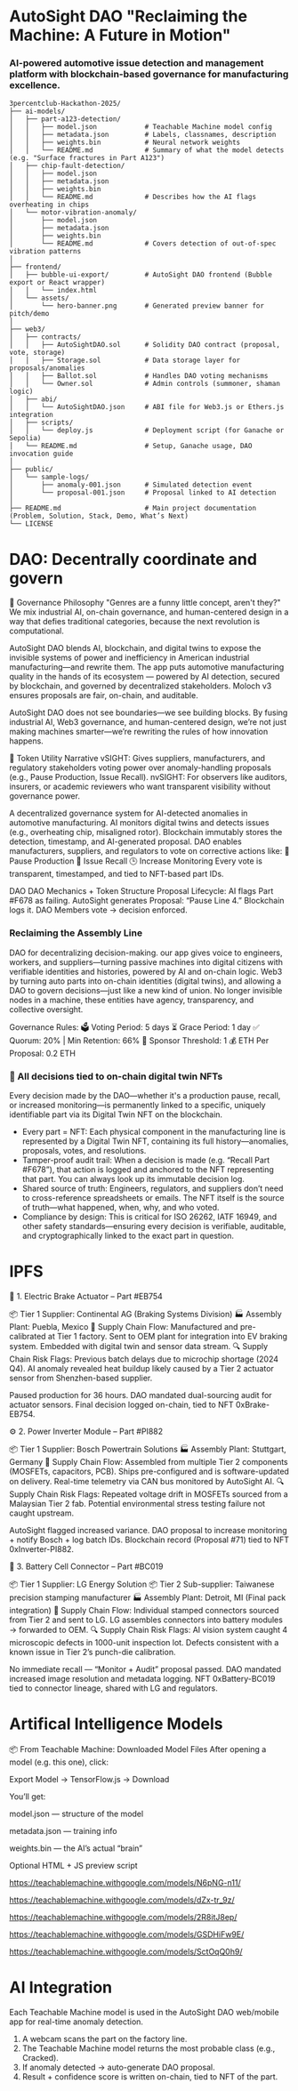 # AutoSight DAO "Reclaiming the Machine: A Future in Motion"

### AI-powered automotive issue detection and management platform with blockchain-based governance for manufacturing excellence.


```
3percentclub-Hackathon-2025/
├── ai-models/
│   ├── part-a123-detection/
│   │   ├── model.json            # Teachable Machine model config
│   │   ├── metadata.json         # Labels, classnames, description
│   │   ├── weights.bin           # Neural network weights
│   │   └── README.md             # Summary of what the model detects (e.g. "Surface fractures in Part A123")
│   ├── chip-fault-detection/
│   │   ├── model.json
│   │   ├── metadata.json
│   │   ├── weights.bin
│   │   └── README.md             # Describes how the AI flags overheating in chips
│   └── motor-vibration-anomaly/
│       ├── model.json
│       ├── metadata.json
│       ├── weights.bin
│       └── README.md             # Covers detection of out-of-spec vibration patterns
│
├── frontend/
│   ├── bubble-ui-export/         # AutoSight DAO frontend (Bubble export or React wrapper)
│   │   └── index.html
│   └── assets/
│       └── hero-banner.png       # Generated preview banner for pitch/demo
│
├── web3/
│   ├── contracts/
│   │   ├── AutoSightDAO.sol      # Solidity DAO contract (proposal, vote, storage)
│   │   ├── Storage.sol           # Data storage layer for proposals/anomalies
│   │   ├── Ballot.sol            # Handles DAO voting mechanisms
│   │   └── Owner.sol             # Admin controls (summoner, shaman logic)
│   ├── abi/
│   │   └── AutoSightDAO.json     # ABI file for Web3.js or Ethers.js integration
│   ├── scripts/
│   │   └── deploy.js             # Deployment script (for Ganache or Sepolia)
│   └── README.md                 # Setup, Ganache usage, DAO invocation guide
│
├── public/
│   └── sample-logs/
│       ├── anomaly-001.json      # Simulated detection event
│       └── proposal-001.json     # Proposal linked to AI detection
│
├── README.md                     # Main project documentation (Problem, Solution, Stack, Demo, What’s Next)
└── LICENSE

```



# DAO: Decentrally coordinate and govern

🧠 Governance Philosophy
"Genres are a funny little concept, aren't they?" We mix industrial AI, on-chain governance, and human-centered design in a way that defies traditional categories, because the next revolution is computational.

AutoSight DAO blends AI, blockchain, and digital twins to expose the invisible systems of power and inefficiency in American industrial manufacturing—and rewrite them. The app puts automotive manufacturing quality in the hands of its ecosystem — powered by AI detection, secured by blockchain, and governed by decentralized stakeholders. Moloch v3 ensures proposals are fair, on-chain, and auditable. 

AutoSight DAO does not see boundaries—we see building blocks. By fusing industrial AI, Web3 governance, and human-centered design, we’re not just making machines smarter—we’re rewriting the rules of how innovation happens.



🔗 Token Utility Narrative
vSIGHT: Gives suppliers, manufacturers, and regulatory stakeholders voting power over anomaly-handling proposals (e.g., Pause Production, Issue Recall).
nvSIGHT: For observers like auditors, insurers, or academic reviewers who want transparent visibility without governance power.

A decentralized governance system for AI-detected anomalies in automotive manufacturing.
AI monitors digital twins and detects issues (e.g., overheating chip, misaligned rotor).
Blockchain immutably stores the detection, timestamp, and AI-generated proposal.
DAO enables manufacturers, suppliers, and regulators to vote on corrective actions like:
🛑 Pause Production
🚨 Issue Recall
🕒 Increase Monitoring
Every vote is transparent, timestamped, and tied to NFT-based part IDs.

DAO DAO Mechanics + Token Structure
Proposal Lifecycle:
AI flags Part #F678 as failing.
AutoSight generates Proposal: “Pause Line 4.”
Blockchain logs it.
DAO Members vote → decision enforced.

### Reclaiming the Assembly Line
DAO for decentralizing decision-making. our app gives voice to engineers, workers, and suppliers—turning passive machines into digital citizens with verifiable identities and histories, powered by AI and on-chain logic. Web3 by turning auto parts into on-chain identities (digital twins), and allowing a DAO to govern decisions—just like a new kind of union. No longer invisible nodes in a machine, these entities have agency, transparency, and collective oversight.


Governance Rules:
🗳️ Voting Period: 5 days
⏳ Grace Period: 1 day
✅ Quorum: 20% | Min Retention: 66%
🔐 Sponsor Threshold: 1
💰 ETH Per Proposal: 0.2 ETH

### 🔐 All decisions tied to on-chain digital twin NFTs

Every decision made by the DAO—whether it's a production pause, recall, or increased monitoring—is permanently linked to a specific, uniquely identifiable part via its Digital Twin NFT on the blockchain.

- Every part = NFT: Each physical component in the manufacturing line is represented by a Digital Twin NFT, containing its full history—anomalies, proposals, votes, and resolutions.
- Tamper-proof audit trail: When a decision is made (e.g. “Recall Part #F678”), that action is logged and anchored to the NFT representing that part. You can always look up its immutable decision log.
- Shared source of truth: Engineers, regulators, and suppliers don’t need to cross-reference spreadsheets or emails. The NFT itself is the source of truth—what happened, when, why, and who voted.
- Compliance by design: This is critical for ISO 26262, IATF 16949, and other safety standards—ensuring every decision is verifiable, auditable, and cryptographically linked to the exact part in question.

# IPFS

🛞 1. Electric Brake Actuator – Part #EB754

📦 Tier 1 Supplier: Continental AG (Braking Systems Division)
 🏭 Assembly Plant: Puebla, Mexico
 🔄 Supply Chain Flow:
Manufactured and pre-calibrated at Tier 1 factory.
Sent to OEM plant for integration into EV braking system.
Embedded with digital twin and sensor data stream.
🔍 Supply Chain Risk Flags:
Previous batch delays due to microchip shortage (2024 Q4).
AI anomaly revealed heat buildup likely caused by a Tier 2 actuator sensor from Shenzhen-based supplier.

Paused production for 36 hours.
DAO mandated dual-sourcing audit for actuator sensors.
Final decision logged on-chain, tied to NFT 0xBrake-EB754.



⚙️ 2. Power Inverter Module – Part #PI882

📦 Tier 1 Supplier: Bosch Powertrain Solutions
 🏭 Assembly Plant: Stuttgart, Germany
 🔄 Supply Chain Flow:
Assembled from multiple Tier 2 components (MOSFETs, capacitors, PCB).
Ships pre-configured and is software-updated on delivery.
Real-time telemetry via CAN bus monitored by AutoSight AI.
🔍 Supply Chain Risk Flags:
Repeated voltage drift in MOSFETs sourced from a Malaysian Tier 2 fab.
Potential environmental stress testing failure not caught upstream.

AutoSight flagged increased variance.
DAO proposal to increase monitoring + notify Bosch + log batch IDs.
Blockchain record (Proposal #71) tied to NFT 0xInverter-PI882.




🔋 3. Battery Cell Connector – Part #BC019

📦 Tier 1 Supplier: LG Energy Solution
 📦 Tier 2 Sub-supplier: Taiwanese precision stamping manufacturer
 🏭 Assembly Plant: Detroit, MI (Final pack integration)
 🔄 Supply Chain Flow:
Individual stamped connectors sourced from Tier 2 and sent to LG.
LG assembles connectors into battery modules → forwarded to OEM.
🔍 Supply Chain Risk Flags:
AI vision system caught 4 microscopic defects in 1000-unit inspection lot.
Defects consistent with a known issue in Tier 2’s punch-die calibration.

No immediate recall — “Monitor + Audit” proposal passed.
DAO mandated increased image resolution and metadata logging.
NFT 0xBattery-BC019 tied to connector lineage, shared with LG and regulators.



# Artifical Intelligence Models

📦 From Teachable Machine: Downloaded Model Files
After opening a model (e.g. this one), click:

Export Model → TensorFlow.js → Download

You’ll get:

model.json — structure of the model

metadata.json — training info

weights.bin — the AI’s actual “brain”

Optional HTML + JS preview script



https://teachablemachine.withgoogle.com/models/N6pNG-n11/

https://teachablemachine.withgoogle.com/models/dZx-tr_9z/

https://teachablemachine.withgoogle.com/models/2R8itJ8ep/

https://teachablemachine.withgoogle.com/models/GSDHiFw9E/

https://teachablemachine.withgoogle.com/models/SctOqQ0h9/

# AI Integration

Each Teachable Machine model is used in the AutoSight DAO web/mobile app for real-time anomaly detection.

1. A webcam scans the part on the factory line.
2. The Teachable Machine model returns the most probable class (e.g., Cracked).
3. If anomaly detected → auto-generate DAO proposal.
4. Result + confidence score is written on-chain, tied to NFT of the part.

<!-- index.html -->
<script src="https://cdn.jsdelivr.net/npm/@tensorflow/tfjs"></script>
<script src="https://cdn.jsdelivr.net/npm/@teachablemachine/image"></script>



